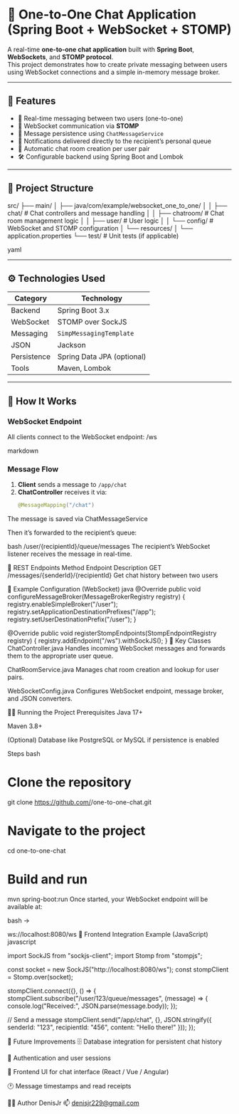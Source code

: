 # 💬 One-to-One Chat Application (Spring Boot + WebSocket + STOMP)

A real-time **one-to-one chat application** built with **Spring Boot**, **WebSockets**, and **STOMP protocol**.  
This project demonstrates how to create private messaging between users using WebSocket connections and a simple in-memory message broker.

---

## 🚀 Features

- 🔄 Real-time messaging between two users (one-to-one)
- 💬 WebSocket communication via **STOMP**
- 🧠 Message persistence using `ChatMessageService`
- 💌 Notifications delivered directly to the recipient’s personal queue
- 🧩 Automatic chat room creation per user pair
- 🛠 Configurable backend using Spring Boot and Lombok

---

## 🧱 Project Structure

src/
├── main/
│ ├── java/com/example/websocket_one_to_one/
│ │ ├── chat/ # Chat controllers and message handling
│ │ ├── chatroom/ # Chat room management logic
│ │ ├── user/ # User logic
│ │ └── config/ # WebSocket and STOMP configuration
│ └── resources/
│ └── application.properties
└── test/ # Unit tests (if applicable)

yaml

---

## ⚙️ Technologies Used

| Category | Technology |
|-----------|-------------|
| Backend   | Spring Boot 3.x |
| WebSocket | STOMP over SockJS |
| Messaging | `SimpMessagingTemplate` |
| JSON      | Jackson |
| Persistence | Spring Data JPA (optional) |
| Tools     | Maven, Lombok |

---

## 🔌 How It Works

### WebSocket Endpoint
All clients connect to the WebSocket endpoint:
/ws

markdown

### Message Flow
1. **Client** sends a message to `/app/chat`
2. **ChatController** receives it via:
   ```java
   @MessageMapping("/chat")
The message is saved via ChatMessageService

Then it’s forwarded to the recipient’s queue:

bash
/user/{recipientId}/queue/messages
The recipient’s WebSocket listener receives the message in real-time.

🧭 REST Endpoints
Method	Endpoint	Description
GET	/messages/{senderId}/{recipientId}	Get chat history between two users

🧩 Example Configuration (WebSocket)
java
@Override
public void configureMessageBroker(MessageBrokerRegistry registry) {
    registry.enableSimpleBroker("/user");
    registry.setApplicationDestinationPrefixes("/app");
    registry.setUserDestinationPrefix("/user");
}

@Override
public void registerStompEndpoints(StompEndpointRegistry registry) {
    registry.addEndpoint("/ws").withSockJS();
}
🧠 Key Classes
ChatController.java
Handles incoming WebSocket messages and forwards them to the appropriate user queue.

ChatRoomService.java
Manages chat room creation and lookup for user pairs.

WebSocketConfig.java
Configures WebSocket endpoint, message broker, and JSON converters.

🧑‍💻 Running the Project
Prerequisites
Java 17+

Maven 3.8+

(Optional) Database like PostgreSQL or MySQL if persistence is enabled

Steps
bash
# Clone the repository
git clone https://github.com/<your-username>/one-to-one-chat.git

# Navigate to the project
cd one-to-one-chat

# Build and run
mvn spring-boot:run
Once started, your WebSocket endpoint will be available at:

bash ->

ws://localhost:8080/ws
🧩 Frontend Integration Example (JavaScript)
javascript

import SockJS from "sockjs-client";
import Stomp from "stompjs";

const socket = new SockJS("http://localhost:8080/ws");
const stompClient = Stomp.over(socket);

stompClient.connect({}, () => {
  stompClient.subscribe("/user/123/queue/messages", (message) => {
    console.log("Received:", JSON.parse(message.body));
  });

  // Send a message
  stompClient.send("/app/chat", {}, JSON.stringify({
    senderId: "123",
    recipientId: "456",
    content: "Hello there!"
  }));
});

🧰 Future Improvements
🗄 Database integration for persistent chat history

🔐 Authentication and user sessions

📱 Frontend UI for chat interface (React / Vue / Angular)

🕐 Message timestamps and read receipts

🧑‍🎨 Author
DenisJr
📫 denisjr229@gmail.com
